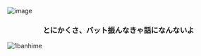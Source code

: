 ![image](https://i.imgur.com/aXOKmTP.jpeg)
<h3 align="center">とにかくさ、バット振んなきゃ話になんないよ</h3>
<!--<img align="right" alt="Coding" width="400" src="https://media.tenor.com/X3YUU7Rl_98AAAAC/drift-manga.gif">-->



<!--<h3 align="left">Connect with me:</h3>-->
<p align="left">
</p>

<p><img align="center" src="https://github-readme-streak-stats.herokuapp.com/?user=1banhime&" alt="1banhime" /></p>
